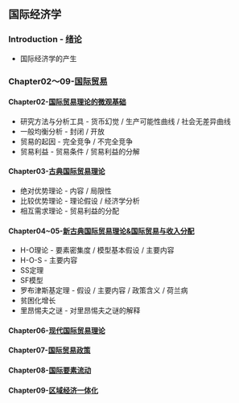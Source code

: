 ## 国际经济学

### Introduction - [绪论](./Introduction.md)

- 国际经济学的产生

### Chapter02～09-[国际贸易](./Chapter02-09)

#### Chapter02-[国际贸易理论的微观基础](./Chapter02-09/02.国际贸易理论的微观基础.md)

- 研究方法与分析工具 - 货币幻觉 / 生产可能性曲线 / 社会无差异曲线
- 一般均衡分析 - 封闭 / 开放 
- 贸易的起因 - 完全竞争 / 不完全竞争
- 贸易利益 - 贸易条件 / 贸易利益的分解 

#### Chapter03-[古典国际贸易理论](./Chapter02-09/03.古典国际贸易理论.md)

- 绝对优势理论 - 内容 / 局限性
- 比较优势理论 - 理论假设 / 经济学分析
- 相互需求理论 - 贸易利益的分配

#### Chapter04~05-[新古典国际贸易理论&国际贸易与收入分配](Chapter02-09/04-05.新古典国际贸易理论&国际贸易与收入分配.md)

- H-O理论 - 要素密集度 / 模型基本假设 / 主要内容
- H-O-S - 主要内容
- SS定理
- SF模型
- 罗布津斯基定理 - 假设 / 主要内容 / 政策含义 / 荷兰病
- 贫困化增长
- 里昂惕夫之谜 - 对里昂惕夫之谜的解释

#### Chapter06-[现代国际贸易理论](./Chapter02-09/06.现代国际贸易理论.md)

#### Chapter07-[国际贸易政策](./Chapter02-09/07.国际贸易政策.md)

#### Chapter08-[国际要素流动](./Chapter02-09/08.国际要素流动.md)

#### Chapter09-[区域经济一体化](./Chapter02-09/09.区域经济一体化.md)

